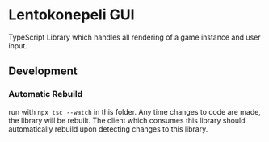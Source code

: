 # Lentokonepeli GUI

TypeScript Library which handles all
rendering of a game instance and user input.

## Development

### Automatic Rebuild
run with `npx tsc --watch` in this folder.
Any time changes to code are made,
the library will be rebuilt.
The client which consumes this library
should automatically rebuild upon detecting changes to this library.